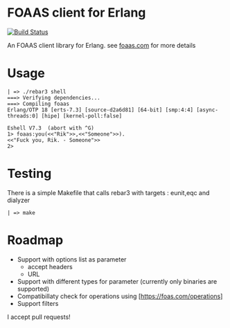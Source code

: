 # FOAAS client for Erlang

[![Build Status](https://travis-ci.org/rikribbers/foaas-erlang.svg?branch=master)](https://travis-ci.org/rikribbers/foaas-erlang)

An FOAAS client library for Erlang. see [foaas.com](http://foaas.com) for more details

# Usage

    | => ./rebar3 shell
    ===> Verifying dependencies...
    ===> Compiling foaas
    Erlang/OTP 18 [erts-7.3] [source-d2a6d81] [64-bit] [smp:4:4] [async-threads:0] [hipe] [kernel-poll:false]

    Eshell V7.3  (abort with ^G)
    1> foaas:you(<<"Rik">>,<<"Someone">>).
    <<"Fuck you, Rik. - Someone">>
    2>

# Testing

There is a simple Makefile that calls rebar3 with targets : eunit,eqc and dialyzer

    | => make


# Roadmap

 * Support with options list as parameter
     * accept headers
     * URL
 * Support with different types for parameter (currently only binaries are supported)
 * Compatibillaty check for operations using [https://foas.com/operations]
 * Support filters


I accept pull requests!

